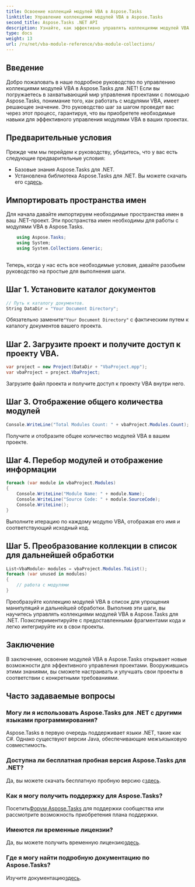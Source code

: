 ```yaml
---
title: Освоение коллекций модулей VBA в Aspose.Tasks
linktitle: Управление коллекциями модулей VBA в Aspose.Tasks
second_title: Aspose.Tasks .NET API
description: Узнайте, как эффективно управлять коллекциями модулей VBA в Aspose.Tasks для .NET. Пошаговое руководство для плавной интеграции в ваши проекты.
type: docs
weight: 13
url: /ru/net/vba-module-reference/vba-module-collections/
---
```

## Введение
Добро пожаловать в наше подробное руководство по управлению коллекциями модулей VBA в Aspose.Tasks для .NET! Если вы погружаетесь в захватывающий мир управления проектами с помощью Aspose.Tasks, понимание того, как работать с модулями VBA, имеет решающее значение. Это руководство шаг за шагом проведет вас через этот процесс, гарантируя, что вы приобретете необходимые навыки для эффективного управления модулями VBA в ваших проектах.
## Предварительные условия
Прежде чем мы перейдем к руководству, убедитесь, что у вас есть следующие предварительные условия:
- Базовые знания Aspose.Tasks для .NET.
-  Установлена библиотека Aspose.Tasks для .NET. Вы можете скачать его с[здесь](https://releases.aspose.com/tasks/net/).
## Импортировать пространства имен
Для начала давайте импортируем необходимые пространства имен в ваш .NET-проект. Эти пространства имен необходимы для работы с модулями VBA в Aspose.Tasks.
```csharp
    using Aspose.Tasks;
    using System;
    using System.Collections.Generic;
    
```
Теперь, когда у нас есть все необходимые условия, давайте разобьем руководство на простые для выполнения шаги.
## Шаг 1. Установите каталог документов
```csharp
// Путь к каталогу документов.
String DataDir = "Your Document Directory";
```
 Обязательно замените`"Your Document Directory"` с фактическим путем к каталогу документов вашего проекта.
## Шаг 2. Загрузите проект и получите доступ к проекту VBA.
```csharp
var project = new Project(DataDir + "VbaProject.mpp");
var vbaProject = project.VbaProject;
```
Загрузите файл проекта и получите доступ к проекту VBA внутри него.
## Шаг 3. Отображение общего количества модулей
```csharp
Console.WriteLine("Total Modules Count: " + vbaProject.Modules.Count);
```
Получите и отобразите общее количество модулей VBA в вашем проекте.
## Шаг 4. Перебор модулей и отображение информации
```csharp
foreach (var module in vbaProject.Modules)
{
    Console.WriteLine("Module Name: " + module.Name);
    Console.WriteLine("Source Code: " + module.SourceCode);
    Console.WriteLine();
}
```
Выполните итерацию по каждому модулю VBA, отображая его имя и соответствующий исходный код.
## Шаг 5. Преобразование коллекции в список для дальнейшей обработки
```csharp
List<VbaModule> modules = vbaProject.Modules.ToList();
foreach (var unused in modules)
{
    // работа с модулями
}
```
Преобразуйте коллекцию модулей VBA в список для упрощения манипуляций и дальнейшей обработки.
Выполнив эти шаги, вы научитесь управлять коллекциями модулей VBA в Aspose.Tasks для .NET. Поэкспериментируйте с предоставленными фрагментами кода и легко интегрируйте их в свои проекты.
## Заключение
В заключение, освоение модулей VBA в Aspose.Tasks открывает новые возможности для эффективного управления проектами. Вооружившись этими знаниями, вы сможете настраивать и улучшать свои проекты в соответствии с конкретными требованиями.
## Часто задаваемые вопросы
### Могу ли я использовать Aspose.Tasks для .NET с другими языками программирования?
Aspose.Tasks в первую очередь поддерживает языки .NET, такие как C#. Однако существуют версии Java, обеспечивающие межъязыковую совместимость.
### Доступна ли бесплатная пробная версия Aspose.Tasks для .NET?
Да, вы можете скачать бесплатную пробную версию с[здесь](https://releases.aspose.com/).
### Как я могу получить поддержку для Aspose.Tasks?
 Посетить[Форум Aspose.Tasks](https://forum.aspose.com/c/tasks/15) для поддержки сообщества или рассмотрите возможность приобретения плана поддержки.
### Имеются ли временные лицензии?
 Да, вы можете получить временную лицензию[здесь](https://purchase.aspose.com/temporary-license/).
### Где я могу найти подробную документацию по Aspose.Tasks?
 Изучите документацию[здесь](https://reference.aspose.com/tasks/net/).
